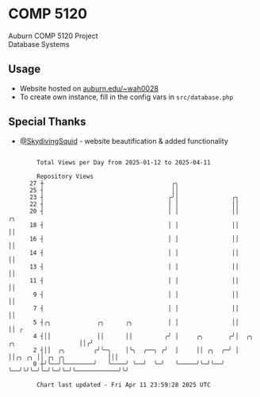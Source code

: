 # COMP 5120
Auburn COMP 5120 Project  
Database Systems

## Usage
- Website hosted on [auburn.edu/~wah0028](https://webhome.auburn.edu/~wah0028/)
- To create own instance, fill in the config vars in `src/database.php`

## Special Thanks
- [@SkydivingSquid](https://github.com/SkydivingSquid) - website beautification & added functionality

```

        Total Views per Day from 2025-01-12 to 2025-04-11

        Repository Views
      27 ┼                                    ╭╮
      25 ┤                                    ││
      23 ┤                                   ╭╯│               ╭╮
      22 ┤                                   │ │               ││
      20 ┤                                   │ │               ││                              ╭╮
      18 ┤                                   │ │               ││                              ││
      16 ┤                                   │ │               ││                              ││
      14 ┤                                   │ │               ││                              ││
      13 ┤                                   │ │               ││                              ││
      11 ┤                                   │ │               ││                              ││
       9 ┤                                   │ │               ││                              ││
       7 ┤                                   │ │               ││                              ││
       5 ┤╭╮             ╭╮      ╭╮          │ │               ││                              ││ ╭
       4 ┤││             ││      ││         ╭╯ │     ╭╮       ╭╯│  ╭╮      ╭╮                  ││╭╯
       2 ┤││  ╭╮        ╭╯╰─╮    │╰╮  ╭──╮ ╭╯  │     ││ ╭╮  ╭─╯ │  ││╭╮ ╭╮ ││ ╭╮ ╭╮            │││
       0 ┼╯╰──╯╰────────╯   ╰────╯ ╰──╯  ╰─╯   ╰─────╯╰─╯╰──╯   ╰──╯╰╯╰─╯╰─╯╰─╯╰─╯╰────────────╯╰╯

        Chart last updated - Fri Apr 11 23:59:28 2025 UTC
        
```
